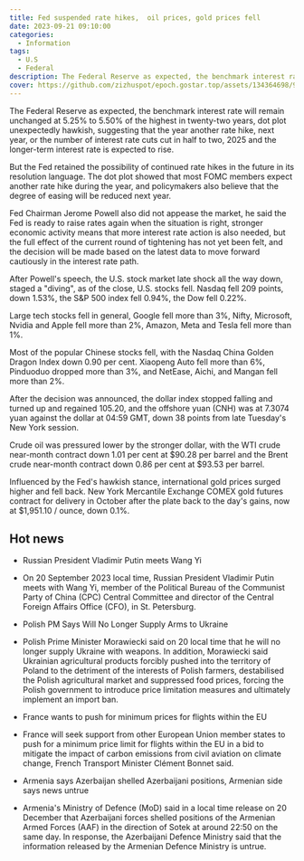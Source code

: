 ```yaml
---
title: Fed suspended rate hikes,  oil prices, gold prices fell
date: 2023-09-21 09:10:00
categories:
  - Information
tags:
  - U.S
  - Federal
description: The Federal Reserve as expected, the benchmark interest rate will remain unchanged at 5.25% to 5.50% of the highest in twenty-two years
cover: https://github.com/zizhuspot/epoch.gostar.top/assets/134364698/90e8862b-327b-43ec-9d81-0a7f33996bec
---
```

The Federal Reserve as expected, the benchmark interest rate will remain unchanged at 5.25% to 5.50% of the highest in twenty-two years, dot plot unexpectedly hawkish, suggesting that the year another rate hike, next year, or the number of interest rate cuts cut in half to two, 2025 and the longer-term interest rate is expected to rise.

But the Fed retained the possibility of continued rate hikes in the future in its resolution language. The dot plot showed that most FOMC members expect another rate hike during the year, and policymakers also believe that the degree of easing will be reduced next year.

Fed Chairman Jerome Powell also did not appease the market, he said the Fed is ready to raise rates again when the situation is right, stronger economic activity means that more interest rate action is also needed, but the full effect of the current round of tightening has not yet been felt, and the decision will be made based on the latest data to move forward cautiously in the interest rate path.

After Powell's speech, the U.S. stock market late shock all the way down, staged a "diving", as of the close, U.S. stocks fell. Nasdaq fell 209 points, down 1.53%, the S&P 500 index fell 0.94%, the Dow fell 0.22%.

Large tech stocks fell in general, Google fell more than 3%, Nifty, Microsoft, Nvidia and Apple fell more than 2%, Amazon, Meta and Tesla fell more than 1%.

Most of the popular Chinese stocks fell, with the Nasdaq China Golden Dragon Index down 0.90 per cent. Xiaopeng Auto fell more than 6%, Pinduoduo dropped more than 3%, and NetEase, Aichi, and Mangan fell more than 2%.

After the decision was announced, the dollar index stopped falling and turned up and regained 105.20, and the offshore yuan (CNH) was at 7.3074 yuan against the dollar at 04:59 GMT, down 38 points from late Tuesday's New York session.

Crude oil was pressured lower by the stronger dollar, with the WTI crude near-month contract down 1.01 per cent at $90.28 per barrel and the Brent crude near-month contract down 0.86 per cent at $93.53 per barrel.

Influenced by the Fed's hawkish stance, international gold prices surged higher and fell back. New York Mercantile Exchange COMEX gold futures contract for delivery in October after the plate back to the day's gains, now at $1,951.10 / ounce, down 0.1%.

## Hot news

- Russian President Vladimir Putin meets Wang Yi

- On 20 September 2023 local time, Russian President Vladimir Putin meets with Wang Yi, member of the Political Bureau of the Communist Party of China (CPC) Central Committee and director of the Central Foreign Affairs Office (CFO), in St. Petersburg.

- Polish PM Says Will No Longer Supply Arms to Ukraine

- Polish Prime Minister Morawiecki said on 20 local time that he will no longer supply Ukraine with weapons. In addition, Morawiecki said Ukrainian agricultural products forcibly pushed into the territory of Poland to the detriment of the interests of Polish farmers, destabilised the Polish agricultural market and suppressed food prices, forcing the Polish government to introduce price limitation measures and ultimately implement an import ban.

- France wants to push for minimum prices for flights within the EU

- France will seek support from other European Union member states to push for a minimum price limit for flights within the EU in a bid to mitigate the impact of carbon emissions from civil aviation on climate change, French Transport Minister Clément Bonnet said.

- Armenia says Azerbaijan shelled Azerbaijani positions, Armenian side says news untrue

- Armenia's Ministry of Defence (MoD) said in a local time release on 20 December that Azerbaijani forces shelled positions of the Armenian Armed Forces (AAF) in the direction of Sotek at around 22:50 on the same day. In response, the Azerbaijani Defence Ministry said that the information released by the Armenian Defence Ministry is untrue.

